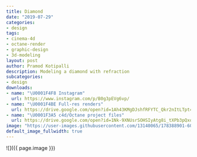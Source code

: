 ```yaml
---
title: Diamond
date: "2019-07-29"
categories:
- design
tags:
- cinema-4d
- octane-render
- graphic-design
- 3d-modeling
layout: post
author: Pramod Kotipalli
description: Modeling a diamond with refraction
subcategories:
- design
downloads:
- name: "\U0001F4F8 Instagram"
  url: https://www.instagram.com/p/B0g3pEVg6vp/
- name: "\U0001F4BE Full-res renders"
  url: https://drive.google.com/open?id=1Ah43KMgDJshfRFYTC_Qkr2nItLTpt4rg
- name: "\U0001F3A5 c4d/Octane project files"
  url: https://drive.google.com/open?id=1Nk-9XNUsrSOHSIyAtg8i_tXPb3pQxoas
image: "https://user-images.githubusercontent.com/13140065/178388901-605e5c69-fbae-4534-82e3-c0fc75c9e5b3.png"
default_image_fullwidth: true
---
```


![]({{ page.image }})
